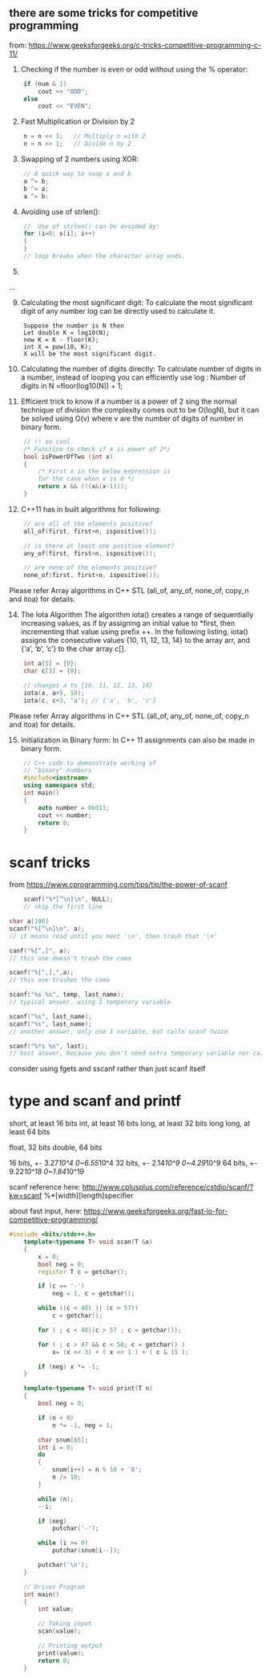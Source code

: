 ## there are some tricks for competitive programming
from: https://www.geeksforgeeks.org/c-tricks-competitive-programming-c-11/

1) Checking if the number is even or odd without using the % operator:
```cpp
    if (num & 1)
        cout << "ODD";
    else
        cout << "EVEN";
```

2) Fast Multiplication or Division by 2
```c++
    n = n << 1;   // Multiply n with 2
    n = n >> 1;   // Divide n by 2
```

3) Swapping of 2 numbers using XOR:
```c++
    // A quick way to swap a and b
    a ^= b;
    b ^= a;
    a ^= b;
```

4) Avoiding use of strlen():
```c++
    //  Use of strlen() can be avoided by:
    for (i=0; s[i]; i++)
    {
    }
    // loop breaks when the character array ends.
```

5)
...

9) Calculating the most significant digit: To calculate the most significant digit of any number log can be directly used to calculate it.
```seudocode
    Suppose the number is N then
    Let double K = log10(N);
    now K = K - floor(K);
    int X = pow(10, K);
    X will be the most significant digit.
```

10) Calculating the number of digits directly: To calculate number of digits in a number, instead of looping you can efficiently use log :
Number of digits in N =floor(log10(N)) + 1;

11) Efficient trick to know if a number is a power of 2 sing the normal technique of division the complexity comes out to be O(logN), but it can be solved using O(v) where v are the number of digits of number in binary form.
```c++
    // !! so cool
    /* Function to check if x is power of 2*/
    bool isPowerOfTwo (int x)
    {
        /* First x in the below expression is
        for the case when x is 0 */
        return x && (!(x&(x-1)));
    }
```

12) C++11 has in built algorithms for following:
```c++
    // are all of the elements positive?
    all_of(first, first+n, ispositive());

    // is there at least one positive element?
    any_of(first, first+n, ispositive());

    // are none of the elements positive?
    none_of(first, first+n, ispositive());
```
Please refer Array algorithms in C++ STL (all_of, any_of, none_of, copy_n and itoa) for details.

14) The Iota Algorithm The algorithm iota() creates a range of sequentially increasing values, as if by assigning an initial value to *first, then incrementing that value using prefix ++. In the following listing, iota() assigns the consecutive values {10, 11, 12, 13, 14} to the array arr, and {‘a’, ‘b’, ‘c’} to the char array c[].
```c++
    int a[5] = {0};
    char c[3] = {0};

    // changes a to {10, 11, 12, 13, 14}
    iota(a, a+5, 10);
    iota(c, c+3, 'a'); // {'a', 'b', 'c'}
```
Please refer Array algorithms in C++ STL (all_of, any_of, none_of, copy_n and itoa) for details.

15) Initialization in Binary form: In C++ 11 assignments can also be made in binary form.
```c++
    // C++ code to demonstrate working of
    // "binary" numbers
    #include<iostream>
    using namespace std;
    int main()
    {
        auto number = 0b011;
        cout << number;
        return 0;
    }
```

# scanf tricks
from https://www.cprogramming.com/tips/tip/the-power-of-scanf
```cpp
    scanf("%*[^\n]\n", NULL);
    // skip the first line

char a[100]
scanf("%[^\n]\n", a);
// it means read until you meet '\n', then trash that '\n'

canf("%[^,]", a);
// this one doesn't trash the coma

scanf("%[^,],",a);
// this one trashes the coma

scanf("%s %s", temp, last_name);
// typical answer, using 1 temporary variable

scanf("%s", last_name);
scanf("%s", last_name);
// another answer, only use 1 variable, but calls scanf twice

scanf("%*s %s", last);
// best answer, because you don't need extra temporary variable nor calling scanf twice
```
consider using fgets and sscanf rather than just scanf itself

# type and scanf and printf
short,      at least 16 bits
int,        at least 16 bits
long,       at least 32 bits
long long,  at least 64 bits

float, 32 bits
double, 64 bits

16 bits, +- 3.27*10^4  0~6.55*10^4
32 bits, +- 2.14*10^9 0~4.29*10^9
64 bits, +- 9.22*10^18 0~1.84*10^19

scanf reference here: http://www.cplusplus.com/reference/cstdio/scanf/?kw=scanf
%*[width][length]specifier

about fast input, here: https://www.geeksforgeeks.org/fast-io-for-competitive-programming/
```cpp
#include <bits/stdc++.h>
    template<typename T> void scan(T &x)
    {
        x = 0;
        bool neg = 0;
        register T c = getchar();

        if (c == '-')
            neg = 1, c = getchar();

        while ((c < 48) || (c > 57))
            c = getchar();

        for ( ; c < 48||c > 57 ; c = getchar());

        for ( ; c > 47 && c < 58; c = getchar() )
            x= (x << 3) + ( x << 1 ) + ( c & 15 );

        if (neg) x *= -1;
    }

    template<typename T> void print(T n)
    {
        bool neg = 0;

        if (n < 0)
            n *= -1, neg = 1;

        char snum[65];
        int i = 0;
        do
        {
            snum[i++] = n % 10 + '0';
            n /= 10;
        }

        while (n);
        --i;

        if (neg)
            putchar('-');

        while (i >= 0)
            putchar(snum[i--]);

        putchar('\n');
    }

    // Driver Program
    int main()
    {
        int value;

        // Taking input
        scan(value);

        // Printing output
        print(value);
        return 0;
    }
```
